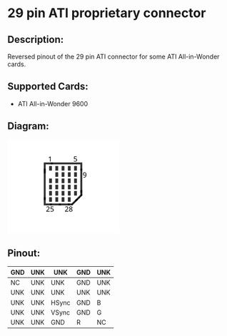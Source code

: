 # 29 pin ATI proprietary connector
## Description:
Reversed pinout of the 29 pin ATI connector for some ATI All-in-Wonder cards.  
## Supported Cards:
- ATI All-in-Wonder 9600  
## Diagram:
![Diagram of pinout](https://github.com/Frogy2k/29-pin-ATI-proprietary-connector/blob/master/ati_29p.svg)
## Pinout:

| GND | UNK | UNK   | GND | UNK |
|-----|-----|-------|-----|-----|
| NC  | UNK | UNK   | GND | UNK |
| UNK | UNK | UNK   | UNK | UNK |
| UNK | UNK | HSync | GND | B   |
| UNK | UNK | VSync | GND | G   |
| UNK | UNK | GND   | R   | NC  |
